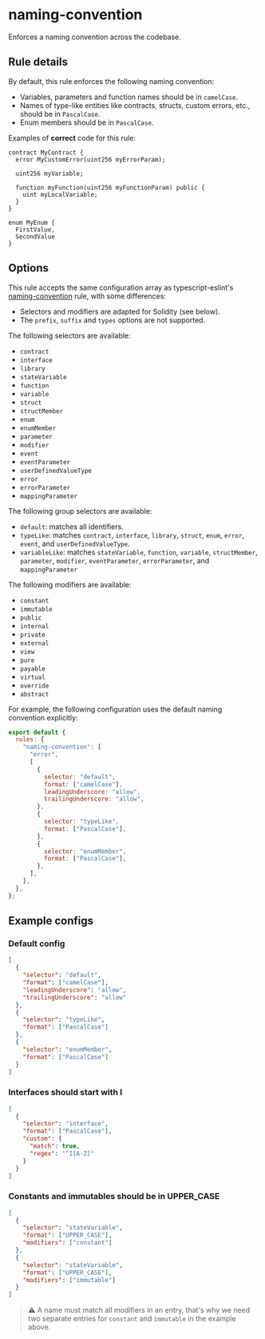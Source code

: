 # naming-convention

Enforces a naming convention across the codebase.

## Rule details

By default, this rule enforces the following naming convention:

- Variables, parameters and function names should be in `camelCase`.
- Names of type-like entities like contracts, structs, custom errors, etc., should be in `PascalCase`.
- Enum members should be in `PascalCase`.

Examples of **correct** code for this rule:

```solidity
contract MyContract {
  error MyCustomError(uint256 myErrorParam);

  uint256 myVariable;

  function myFunction(uint256 myFunctionParam) public {
    uint myLocalVariable;
  }
}

enum MyEnum {
  FirstValue,
  SecondValue
}
```

## Options

This rule accepts the same configuration array as typescript-eslint's [naming-convention](https://typescript-eslint.io/rules/naming-convention/) rule, with some differences:

- Selectors and modifiers are adapted for Solidity (see below).
- The `prefix`, `suffix` and `types` options are not supported.

The following selectors are available:

- `contract`
- `interface`
- `library`
- `stateVariable`
- `function`
- `variable`
- `struct`
- `structMember`
- `enum`
- `enumMember`
- `parameter`
- `modifier`
- `event`
- `eventParameter`
- `userDefinedValueType`
- `error`
- `errorParameter`
- `mappingParameter`

The following group selectors are available:

- `default`: matches all identifiers.
- `typeLike`: matches `contract`, `interface`, `library`, `struct`, `enum`, `error`, `event`, and `userDefinedValueType`.
- `variableLike`: matches `stateVariable`, `function`, `variable`, `structMember`, `parameter`, `modifier`, `eventParameter`, `errorParameter`, and `mappingParameter`

The following modifiers are available:

- `constant`
- `immutable`
- `public`
- `internal`
- `private`
- `external`
- `view`
- `pure`
- `payable`
- `virtual`
- `override`
- `abstract`

For example, the following configuration uses the default naming convention explicitly:

```js
export default {
  rules: {
    "naming-convention": [
      "error",
      [
        {
          selector: "default",
          format: ["camelCase"],
          leadingUnderscore: "allow",
          trailingUnderscore: "allow",
        },
        {
          selector: "typeLike",
          format: ["PascalCase"],
        },
        {
          selector: "enumMember",
          format: ["PascalCase"],
        },
      ],
    ],
  },
};
```

## Example configs

### Default config

```json
[
  {
    "selector": "default",
    "format": ["camelCase"],
    "leadingUnderscore": "allow",
    "trailingUnderscore": "allow"
  },
  {
    "selector": "typeLike",
    "format": ["PascalCase"]
  },
  {
    "selector": "enumMember",
    "format": ["PascalCase"]
  }
]
```

### Interfaces should start with I

```json
[
  {
    "selector": "interface",
    "format": ["PascalCase"],
    "custom": {
      "match": true,
      "regex": "^I[A-Z]"
    }
  }
]
```

### Constants and immutables should be in UPPER_CASE

```json
[
  {
    "selector": "stateVariable",
    "format": ["UPPER_CASE"],
    "modifiers": ["constant"]
  },
  {
    "selector": "stateVariable",
    "format": ["UPPER_CASE"],
    "modifiers": ["immutable"]
  }
]
```

> ⚠️ A name must match all modifiers in an entry, that's why we need two separate entries for `constant` and `immutable` in the example above.
